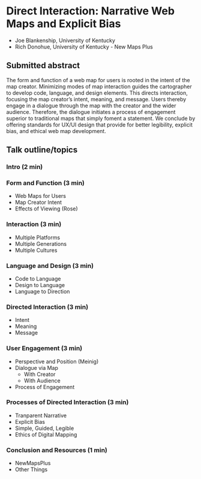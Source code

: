 # Direct Interaction: Narrative Web Maps and Explicit Bias

* Joe Blankenship, University of Kentucky
* Rich Donohue, University of Kentucky - New Maps Plus

## Submitted abstract

The form and function of a web map for users is rooted in the intent of the map creator. Minimizing modes of map interaction guides the cartographer to develop code, language, and design elements. This directs interaction, focusing the map creator’s intent, meaning, and message. Users thereby engage in a dialogue through the map with the creator and the wider audience. Therefore, the dialogue initiates a process of engagement superior to traditional maps that simply foment a statement. We conclude by offering standards for UX/UI design that provide for better legibility, explicit bias, and ethical web map development. 

## Talk outline/topics

### Intro (2 min)

### Form and Function (3 min)

* Web Maps for Users
* Map Creator Intent
* Effects of Viewing (Rose)

### Interaction (3 min)

* Multiple Platforms
* Multiple Generations
* Multiple Cultures

### Language and Design (3 min)

* Code to Language
* Design to Language
* Language to Direction

### Directed Interaction (3 min)

* Intent
* Meaning
* Message

### User Engagement (3 min)

* Perspective and Position (Meinig)
* Dialogue via Map
  * With Creator
  * With Audience
* Process of Engagement

### Processes of Directed Interaction (3 min)

* Tranparent Narrative
* Explicit Bias
* Simple, Guided, Legible
* Ethics of Digital Mapping

### Conclusion and Resources (1 min)

* NewMapsPlus
* Other Things
